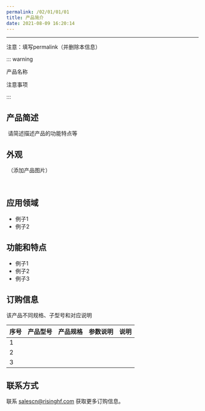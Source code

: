 ```yaml
---
permalink: /02/01/01/01
title: 产品简介
date: 2021-08-09 16:20:14
---
```

---
注意：填写permalink（并删除本信息）

::: warning

产品名称 

注意事项

:::

## 产品简述

​		请简述描述产品的功能特点等

## 外观

​	（添加产品图片）

​		![]()

## 应用领域

- 例子1
- 例子2

## 功能和特点

- 例子1
- 例子2
- 例子3

## 订购信息

该产品不同规格、子型号和对应说明

| 序号 | 产品型号 | 产品规格 | 参数说明 | 说明 |
| ---- | -------- | -------- | -------- | ---- |
| 1    |          |          |          |      |
| 2    |          |          |          |      |
| 3    |          |          |          |      |

## 联系方式

联系 salescn@risinghf.com 获取更多订购信息。







